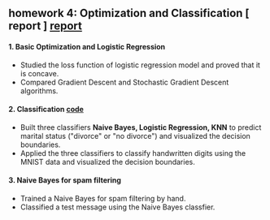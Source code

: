 ## homework 4: Optimization and Classification [ report ] [ report ](https://github.com/sliao7/CSE6740_Computational_Data_Analysis/blob/main/homework4/Liao_Shasha_HW4_report.pdf) 
#### 1. Basic Optimization and Logistic Regression
* Studied the loss function of logistic regression model and proved that it is concave.
* Compared Gradient Descent and Stochastic Gradient Descent algorithms.
#### 2. Classification [ code ](https://github.com/sliao7/CSE6740_Computational_Data_Analysis/blob/main/homework4/python/classifier.py)
* Built three classifiers **Naive Bayes, Logistic Regression, KNN** to predict marital status ("divorce" or "no divorce") and visualized the decision boundaries.
* Applied the three classifiers to classify handwritten digits using the MNIST data and visualized the decision boundaries. 
#### 3. Naive Bayes for spam filtering
* Trained a Naive Bayes for spam filtering by hand.
* Classified a test message using the Naive Bayes classfier.


